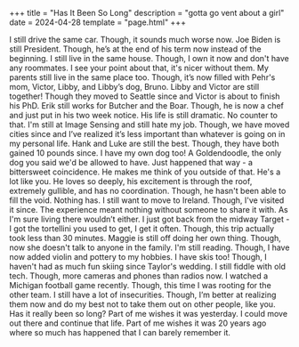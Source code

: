 +++
title = "Has It Been So Long"
description = "gotta go vent about a girl"
date = 2024-04-28
template = "page.html"
+++

I still drive the same car. Though, it sounds much worse now. Joe Biden is still President. Though, he’s at the end of his term now instead of the beginning. I still live in the same house. Though, I own it now and don't have any roommates. I see your point about that, it's nicer without them. My parents still live in the same place too. Though, it’s now filled with Pehr's mom, Victor, Libby, and Libby’s dog, Bruno. Libby and Victor are still together! Though they moved to Seattle since and Victor is about to finish his PhD. Erik still works for Butcher and the Boar. Though, he is now a chef and just put in his two week notice. His life is still dramatic. No counter to that. I'm still at Image Sensing and still hate my job. Though, we have moved cities since and I’ve realized it’s less important than whatever is going on in my personal life. Hank and Luke are still the best. Though, they have both gained 10 pounds since. I have my own dog too! A Goldendoodle, the only dog you said we'd be allowed to have. Just happened that way - a bittersweet coincidence. He makes me think of you outside of that. He's a lot like you. He loves so deeply, his excitement is through the roof, extremely gullible, and has no coordination. Though, he hasn't been able to fill the void. Nothing has. I still want to move to Ireland. Though, I've visited it since. The experience meant nothing without someone to share it with. As I'm sure living there wouldn’t either. I just got back from the midway Target - I got the tortellini you used to get, I get it often. Though, this trip actually took less than 30 minutes. Maggie is still off doing her own thing. Though, now she doesn't talk to anyone in the family. I'm still reading. Though, I have now added violin and pottery to my hobbies. I have skis too! Though, I haven't had as much fun skiing since Taylor's wedding. I still fiddle with old tech. Though, more cameras and phones than radios now. I watched a Michigan football game recently. Though, this time I was rooting for the other team. I still have a lot of insecurities. Though, I’m better at realizing them now and do my best not to take them out on other people, like you. Has it really been so long? Part of me wishes it was yesterday. I could move out there and continue that life. Part of me wishes it was 20 years ago where so much has happened that I can barely remember it.